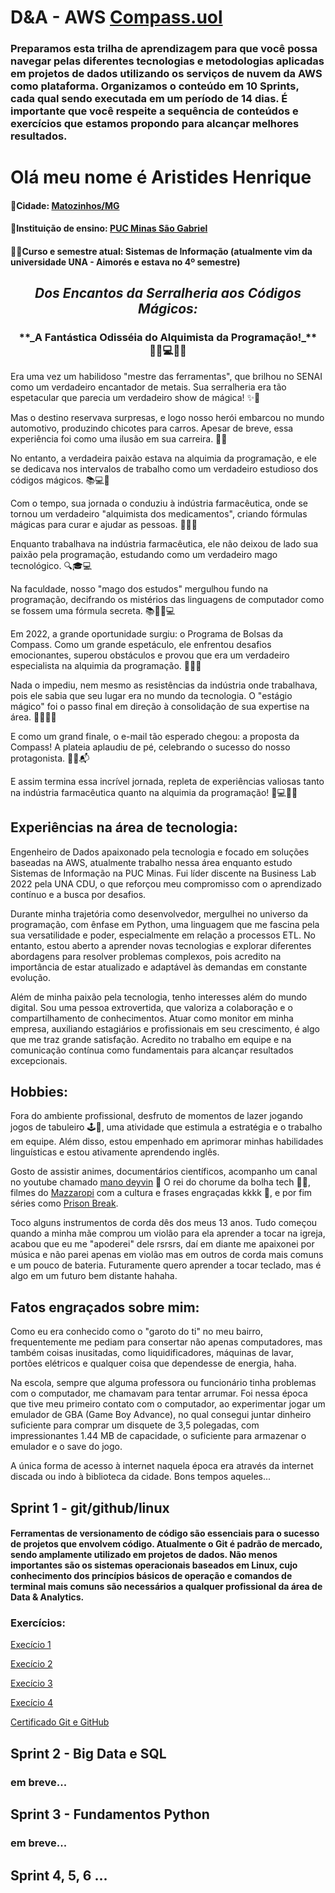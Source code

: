 # D&A - AWS [Compass.uol](https://compass.uol/pt/home/?utm_source=google-ads&utm_medium=ppc&utm_campaign=compasso-uol-institucional&utm_term=compass+uol)

### Preparamos esta trilha de aprendizagem para que você possa navegar pelas diferentes tecnologias e metodologias aplicadas em projetos de dados utilizando os serviços de nuvem da AWS como plataforma. Organizamos o conteúdo em 10 Sprints, cada qual sendo executada em um período de 14 dias. É importante que você respeite a sequência de conteúdos e exercícios que estamos propondo para alcançar melhores resultados.


# Olá meu nome é Aristides Henrique

#### 🏡Cidade: [Matozinhos/MG](https://www.google.com.br/maps/place/Matozinhos,+MG,+35720-000/@-19.565346,-44.0787083,14z/data=!4m16!1m9!3m8!1s0xa66723aaf221c1:0x353133ecd20eaa0d!2sMatozinhos,+MG,+35720-000!3b1!8m2!3d-19.565346!4d-44.0787083!10e5!16s%2Fg%2F11bxg16tkc!3m5!1s0xa66723aaf221c1:0x353133ecd20eaa0d!8m2!3d-19.565346!4d-44.0787083!16s%2Fg%2F11bxg16tkc?entry=ttu)
#### 🏫Instituição de ensino: [PUC Minas São Gabriel](https://www.pucminas.br/unidade/sao-gabriel/Paginas/default.aspx)
#### 👨‍🎓Curso e semestre atual: Sistemas de Informação (atualmente vim da universidade UNA - Aimorés e estava no 4º semestre)

## <p align="center">_Dos Encantos da Serralheria aos Códigos Mágicos:_</p>
<h3 align="center">**_A Fantástica Odisséia do Alquimista da Programação!_**<br>🧰🚗💻🔮💊</h3>

Era uma vez um habilidoso "mestre das ferramentas", que brilhou no SENAI como um verdadeiro encantador de metais. Sua serralheria era tão espetacular que parecia um verdadeiro show de mágica! ✨💪

Mas o destino reservava surpresas, e logo nosso herói embarcou no mundo automotivo, produzindo chicotes para carros. Apesar de breve, essa experiência foi como uma ilusão em sua carreira. 🚙🎩

No entanto, a verdadeira paixão estava na alquimia da programação, e ele se dedicava nos intervalos de trabalho como um verdadeiro estudioso dos códigos mágicos. 📚💻🎯

Com o tempo, sua jornada o conduziu à indústria farmacêutica, onde se tornou um verdadeiro "alquimista dos medicamentos", criando fórmulas mágicas para curar e ajudar as pessoas. 💊🔬🔮

Enquanto trabalhava na indústria farmacêutica, ele não deixou de lado sua paixão pela programação, estudando como um verdadeiro mago tecnológico. 🔍🎓💻

Na faculdade, nosso "mago dos estudos" mergulhou fundo na programação, decifrando os mistérios das linguagens de computador como se fossem uma fórmula secreta. 📚🧙‍♂️💻

Em 2022, a grande oportunidade surgiu: o Programa de Bolsas da Compass. Como um grande espetáculo, ele enfrentou desafios emocionantes, superou obstáculos e provou que era um verdadeiro especialista na alquimia da programação. 🌟🚀🔑

Nada o impediu, nem mesmo as resistências da indústria onde trabalhava, pois ele sabia que seu lugar era no mundo da tecnologia. O "estágio mágico" foi o passo final em direção à consolidação de sua expertise na área. 🧙‍♂️💼🔥

E como um grand finale, o e-mail tão esperado chegou: a proposta da Compass! A plateia aplaudiu de pé, celebrando o sucesso do nosso protagonista. 🎉🙌📬

E assim termina essa incrível jornada, repleta de experiências valiosas tanto na indústria farmacêutica quanto na alquimia da programação! 🎉💻🔮💊

## Experiências na área de tecnologia:

Engenheiro de Dados apaixonado pela tecnologia e focado em soluções baseadas na AWS, atualmente trabalho nessa área enquanto estudo Sistemas de Informação na PUC Minas. Fui líder discente na Business Lab 2022 pela UNA CDU, o que reforçou meu compromisso com o aprendizado contínuo e a busca por desafios.

Durante minha trajetória como desenvolvedor, mergulhei no universo da programação, com ênfase em Python, uma linguagem que me fascina pela sua versatilidade e poder, especialmente em relação a processos ETL. No entanto, estou aberto a aprender novas tecnologias e explorar diferentes abordagens para resolver problemas complexos, pois acredito na importância de estar atualizado e adaptável às demandas em constante evolução.

Além de minha paixão pela tecnologia, tenho interesses além do mundo digital. Sou uma pessoa extrovertida, que valoriza a colaboração e o compartilhamento de conhecimentos. Atuar como monitor em minha empresa, auxiliando estagiários e profissionais em seu crescimento, é algo que me traz grande satisfação. Acredito no trabalho em equipe e na comunicação contínua como fundamentais para alcançar resultados excepcionais.


## Hobbies:

Fora do ambiente profissional, desfruto de momentos de lazer jogando jogos de tabuleiro 🕹️🧩, uma atividade que estimula a estratégia e o trabalho em equipe. Além disso, estou empenhado em aprimorar minhas habilidades linguísticas e estou ativamente aprendendo inglês.

Gosto de assistir animes, documentários científicos, acompanho um canal no youtube chamado [mano deyvin](https://www.youtube.com/@manodeyvin) 👑 O rei do chorume da bolha tech 🤣🤣, filmes do [Mazzaropi](https://pt.wikipedia.org/wiki/Am%C3%A1cio_Mazzaropi) com a cultura e frases engraçadas kkkk 🤣, e por fim séries como [Prison Break](https://www.primevideo.com/detail/amzn1.dv.gti.74b32d48-e785-caa6-44b8-aeb55043150b?ref_=dvm_pds_tit_br_dc_s_g_mkw_sc2wmAzbM-dc_pcrid_607089033054&mrntrk=slid__pgrid_124213213644_pgeo_9074167_x__adext__ptid_kwd-971285368&gclid=Cj0KCQjw2eilBhCCARIsAG0Pf8sPUmq6Lunm1U-TC1ftsYV0S5m0YvO12s19iWC970VZLWP-pInqDAsaAsnHEALw_wcB).

Toco alguns instrumentos de corda dês dos meus 13 anos. Tudo começou quando a minha mãe comprou um violão para ela aprender a tocar na igreja, acabou que eu me "apoderei" dele rsrsrs, daí em diante me apaixonei por música e não parei apenas em violão mas em outros de corda mais comuns e um pouco de bateria. Futuramente quero aprender a tocar teclado, mas é algo em um futuro bem distante hahaha.

## Fatos engraçados sobre mim:

Como eu era conhecido como o "garoto do ti" no meu bairro, frequentemente me pediam para consertar não apenas computadores, mas também coisas inusitadas, como liquidificadores, máquinas de lavar, portões elétricos e qualquer coisa que dependesse de energia, haha.

Na escola, sempre que alguma professora ou funcionário tinha problemas com o computador, me chamavam para tentar arrumar. Foi nessa época que tive meu primeiro contato com o computador, ao experimentar jogar um emulador de GBA (Game Boy Advance), no qual consegui juntar dinheiro suficiente para comprar um disquete de 3,5 polegadas, com impressionantes 1.44 MB de capacidade, o suficiente para armazenar o emulador e o save do jogo.

A única forma de acesso à internet naquela época era através da internet discada ou indo à biblioteca da cidade. Bons tempos aqueles...
## Sprint 1 - git/github/linux

#### Ferramentas de versionamento de código são essenciais para o sucesso de projetos que envolvem código. Atualmente o Git é padrão de mercado, sendo amplamente utilizado em projetos de dados. Não menos importantes são os sistemas operacionais baseados em Linux, cujo conhecimento dos princípios básicos de operação e comandos de terminal mais comuns são necessários a qualquer profissional da área de Data & Analytics.

### Exercícios:

[Execício 1](./exercicios/ex_1.md)

[Execício 2](./exercicios/ex_1.md)

[Execício 3](./exercicios/ex_1.md)

[Execício 4](./exercicios/ex_1.md)

[Certificado Git e GitHub](./certificados/git_github.jpg)

## Sprint 2 - Big Data e SQL
### em breve...
## Sprint 3 - Fundamentos Python
### em breve...

## Sprint 4, 5, 6 ...
